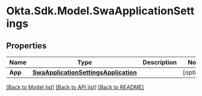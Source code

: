 # Okta.Sdk.Model.SwaApplicationSettings
## Properties

Name | Type | Description | Notes
------------ | ------------- | ------------- | -------------
**App** | [**SwaApplicationSettingsApplication**](SwaApplicationSettingsApplication.md) |  | [optional] 

[[Back to Model list]](../README.md#documentation-for-models) [[Back to API list]](../README.md#documentation-for-api-endpoints) [[Back to README]](../README.md)

